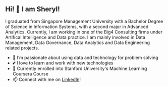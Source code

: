 ## Hi! 👋 I am Sheryl! ##

I graduated from Singapore Management University with a Bachelor Degree of Science in Information Systems, with a second major in Advanced Analytics. Currently, I am working in one of the Big4 Consulting firms under Artifical Intelligence and Data practice. I am mainly involved in Data Management, Data Governance, Data Analytics and Data Engineering related projects.

- 👀 I’m passionate about using data and technology for problem solving
- 💕 I love to learn and work with new technologies 
- 🌱 Currently enrolled into Stanford University's Machine Learning Coursera Course
- 📫 Connect with me on [LinkedIn](https://www.linkedin.com/in/sherylcme/)!

<!---
sherylcme/sherylcme is a ✨ special ✨ repository because its `README.md` (this file) appears on your GitHub profile.
You can click the Preview link to take a look at your changes.
--->
